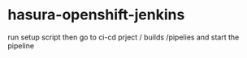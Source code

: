# hasura-openshift-jenkins
run setup script then go to ci-cd prject / builds /pipelies and start the pipeline
